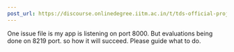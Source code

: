 ```yaml
---
post_url: https://discourse.onlinedegree.iitm.ac.in/t/tds-official-project1-discrepencies/171141/93
---
```

One issue file is my app is listening on port 8000. But evaluations being done on 8219 port. so how it will succeed. Please guide what to do.